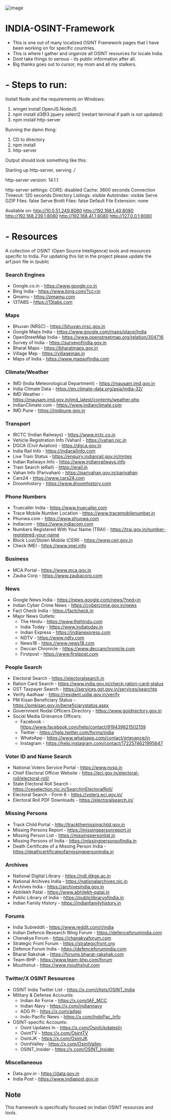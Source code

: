 ![image](https://github.com/user-attachments/assets/e40bf960-6db7-4ba7-b48f-90277afa140f)

# INDIA-OSINT-Framework

- This is one out of many localized OSINT Framework pages that I have been working on for specific countries.
- This is where I gather and organize all OSINT resources for locale India.
- Dont take things to serious - its public information after all. 
- Big thanks goes out to cursor, my mom and all my stalkers.

# - Steps to run: 

Install Node and the requirements on Windows:
 1. winget install OpenJS.NodeJS
 2. npm install d3@3 jquery select2 (restart terminal if path is not updated)
 3. npm install http-server

Running the damn thing: 
  1. CD to directory
  2. npm install
  3. http-server

Output should look something like this: 

Starting up http-server, serving ./

http-server version: 14.1.1

http-server settings:
CORS: disabled
Cache: 3600 seconds
Connection Timeout: 120 seconds
Directory Listings: visible
AutoIndex: visible
Serve GZIP Files: false
Serve Brotli Files: false
Default File Extension: none

Available on:
  http://10.0.51.249:8080
  http://192.168.1.40:8080
  http://192.168.239.1:8080
  http://192.168.41.1:8080
  http://127.0.0.1:8080

# - Resources


A collection of OSINT (Open Source Intelligence) tools and resources specific to India.
For updating this list in the project please update the arf.json file in /public

### Search Engines
- Google.co.in - https://www.google.co.in
- Bing India - https://www.bing.com/?cc=in
- Qmamu - https://qmamu.com
- 13TABS - https://13tabs.com

### Maps
- Bhuvan (NRSC) - https://bhuvan.nrsc.gov.in
- Google Maps India - https://www.google.com/maps/place/India
- OpenStreetMap India - https://www.openstreetmap.org/relation/304716
- Survey of India - https://surveyofindia.gov.in
- Bharat Maps - https://bharatmaps.gov.in
- Village Map - https://villagemap.in
- Maps of India - https://www.mapsofindia.com

### Climate/Weather
- IMD (India Meteorological Department) - https://mausam.imd.gov.in
- India Climate Data - https://en.climate-data.org/asia/india-32/
- IMD Weather - https://mausam.imd.gov.in/imd_latest/contents/weather.php
- IndianClimate.com - https://www.indianclimate.com
- IMD Pune - https://imdpune.gov.in

### Transport
- IRCTC (Indian Railways) - https://www.irctc.co.in
- Vehicle Registration Info (Vahan) - https://vahan.nic.in
- DGCA (Civil Aviation) - https://dgca.gov.in
- India Rail Info - https://indiarailinfo.com
- Live Train Status - https://enquiry.indianrail.gov.in/mntes
- Indian Railways Info - https://www.indianrailways.info
- Train Search (eRail) - https://erail.in
- Vahan Info (Parivahan) - https://parivahan.gov.in/parivahan
- Cars24 - https://www.cars24.com
- Droomhistory - https://www.droomhistory.com

### Phone Numbers
- Truecaller India - https://www.truecaller.com
- Trace Mobile Number Location - https://www.tracemobilenumber.in
- Phunwa.com - https://www.phunwa.com
- Indiacom - https://www.indiacom.com
- Numbers Registered With Your Name (TRAI) - https://trai.gov.in/number-registered-your-name
- Block Lost/Stolen Mobile (CEIR) - https://www.ceir.gov.in
- Check IMEI - https://www.imei.info

### Business
- MCA Portal - https://www.mca.gov.in
- Zauba Corp - https://www.zaubacorp.com

### News
- Google News India - https://news.google.com/news/?ned=in
- Indian Cyber Crime News - https://cybercrime.gov.in/news
- Fact Check India - https://factcheck.in
- Major News Outlets:
  - The Hindu - https://www.thehindu.com
  - India Today - https://www.indiatoday.in
  - Indian Express - https://indianexpress.com
  - NDTV - https://www.ndtv.com
  - News18 - https://www.news18.com
  - Deccan Chronicle - https://www.deccanchronicle.com
  - Firstpost - https://www.firstpost.com

### People Search
- Electoral Search - https://electoralsearch.in
- Ration Card Search - https://www.india.gov.in/check-ration-card-status
- GST Taxpayer Search - https://services.gst.gov.in/services/searchtp
- Verify Aadhaar - https://resident.uidai.gov.in/verify
- PM Kisan Beneficiary Status - https://pmkisan.gov.in/beneficiarystatus.aspx
- Government Nodal Officers Directory - https://www.goidirectory.gov.in
- Social Media Grievance Officers:
  - Facebook - https://www.facebook.com/help/contact/919439621502159
  - Twitter - https://help.twitter.com/forms/india
  - WhatsApp - https://www.whatsapp.com/contact/grievance/in
  - Instagram - https://help.instagram.com/contact/1722574621995647

### Voter ID and Name Search
- National Voters Service Portal - https://www.nvsp.in
- Chief Electoral Officer Website - https://eci.gov.in/electoral-roll/electoral-roll/
- State Electoral Roll Search - https://ceoelection.nic.in/SearchInElectoralRoll/
- Electoral Search - Form 6 - https://voters.eci.gov.in/
- Electoral Roll PDF Downloads - https://electoralsearch.in/

### Missing Persons
- Track Child Portal - http://trackthemissingchild.gov.in
- Missing Persons Report - https://missingpersonreport.in
- Missing Person List - https://missingpersonlist.in
- Missing Persons of India - https://missingpersonsofindia.in
- Death Certificate of a Missing Person India - https://deathcertificateofamissingpersonindia.in

### Archives
- National Digital Library - https://ndl.iitkgp.ac.in
- National Archives India - https://nationalarchives.nic.in
- Archives India - https://archivesindia.gov.in
- Abhilekh Patal - https://www.abhilekh-patal.in
- Public Library of India - https://publiclibraryofindia.in
- Indian Family History - https://indianfamilyhistory.in

### Forums
- India Subreddit - https://www.reddit.com/r/india
- Indian Defence Research Wing Forum - https://defenceforumindia.com
- Chanakya Forum - https://chanakyaforum.com
- Strategic Front Forum - https://strategicfront.org
- Defence Forum India - https://defenceforumindia.com
- Bharat Rakshak - https://forums.bharat-rakshak.com
- Team-BHP - https://www.team-bhp.com/forum
- Mouthshut - https://www.mouthshut.com

### Twitter/X OSINT Resources
- OSINT India Twitter List - https://x.com/i/lists/OSINT_India
- Military & Defense Accounts:
  - Indian Air Force - https://x.com/IAF_MCC
  - Indian Navy - https://x.com/indiannavy
  - ADG PI - https://x.com/adgpi
  - Indo-Pacific News - https://x.com/IndoPac_Info
- OSINT-specific Accounts:
  - Osint Updates In - https://x.com/OsintUpdatesIn
  - OsintTV - https://x.com/OsintTV
  - OsintJK - https://x.com/OsintJK
  - OsintValley - https://x.com/OsintValley
  - OSINT_Insider - https://x.com/OSINT_Insider

### Miscellaneous
- Data.gov.in - https://data.gov.in
- India Post - https://www.indiapost.gov.in

## Note
This framework is specifically focused on Indian OSINT resources and tools.
